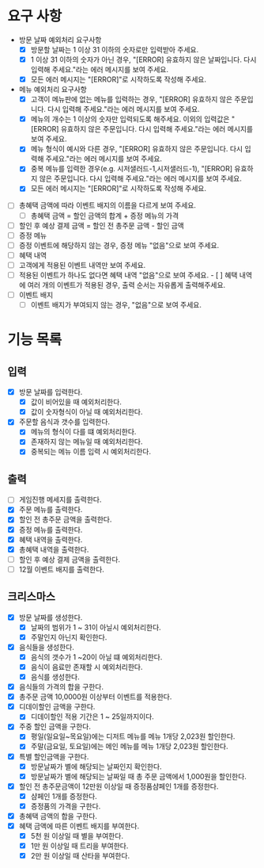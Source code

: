 # 요구 사항

-  방문 날짜 예외처리 요구사항
	- [x]   방문할 날짜는 1 이상 31 이하의 숫자로만 입력받아 주세요.
	- [x]   1 이상 31 이하의 숫자가 아닌 경우, "[ERROR] 유효하지 않은 날짜입니다. 다시 입력해 주세요."라는 에러 메시지를 보여 주세요.
	- [x]   모든 에러 메시지는 "[ERROR]"로 시작하도록 작성해 주세요.
-  메뉴 예외처리 요구사항 
	- [x]   고객이 메뉴판에 없는 메뉴를 입력하는 경우, "[ERROR] 유효하지 않은 주문입니다. 다시 입력해 주세요."라는 에러 메시지를 보여 주세요.
	- [x]   메뉴의 개수는 1 이상의 숫자만 입력되도록 해주세요. 이외의 입력값은 "[ERROR] 유효하지 않은 주문입니다. 다시 입력해 주세요."라는 에러 메시지를 보여 주세요.
	- [x]   메뉴 형식이 예시와 다른 경우, "[ERROR] 유효하지 않은 주문입니다. 다시 입력해 주세요."라는 에러 메시지를 보여 주세요.
	- [x]   중복 메뉴를 입력한 경우(e.g. 시저샐러드-1,시저샐러드-1), "[ERROR] 유효하지 않은 주문입니다. 다시 입력해 주세요."라는 에러 메시지를 보여 주세요.
	- [x]  모든 에러 메시지는 "[ERROR]"로 시작하도록 작성해 주세요.
- [ ]   총혜택 금액에 따라 이벤트 배지의 이름을 다르게 보여 주세요.
	- [ ]   총혜택 금액 = 할인 금액의 합계 + 증정 메뉴의 가격
- [ ]  할인 후 예상 결제 금액 = 할인 전 총주문 금액 - 할인 금액
- [ ]   증정 메뉴
  - [ ]   증정 이벤트에 해당하지 않는 경우, 증정 메뉴 "없음"으로 보여 주세요.
- [ ]   혜택 내역
   - [ ]   고객에게 적용된 이벤트 내역만 보여 주세요.
   - [ ]   적용된 이벤트가 하나도 없다면 혜택 내역 "없음"으로 보여 주세요.
    - [ ]  혜택 내역에 여러 개의 이벤트가 적용된 경우, 출력 순서는 자유롭게 출력해주세요.
- [ ]   이벤트 배지
    - [ ]   이벤트 배지가 부여되지 않는 경우, "없음"으로 보여 주세요.
 # 기능 목록
## 입력
- [x] 방문 날짜를 입력한다.
	- [x] 값이 비어있을 때 예외처리한다.
	- [x] 값이 숫자형식이 아닐 때 예외처리한다.
- [x] 주문할 음식과 갯수를 입력한다.
	- [x] 메뉴의 형식이 다를 떄 예외처리한다.
	- [x] 존재하지 않는 메뉴일 때 예외처리한다. 
	- [x] 중복되는 메뉴 이름 입력 시 예외처리한다.
## 출력
- [ ] 게임진행 메세지를 출력한다.
- [x] 주문 메뉴를 출력한다.
- [x] 할인 전 총주문 금액을 출력한다.
- [x] 증정 메뉴를 출력한다.
- [x] 혜택 내역을 출력한다.
- [x] 총혜택 내역을 출력한다.
- [ ] 할인 후 예상 결제 금액을 출력한다.
- [ ] 12월 이벤트 배지를 출력한다.
 ## 크리스마스
- [x] 방문 날짜를 생성한다.
	- [x] 날짜의 범위가 1 ~ 31이 아닐시 예외처리한다.
	- [x] 주말인지 아닌지 확인한다.
- [x] 음식들을 생성한다.
	- [x] 음식의 갯수가 1 ~20이 아닐 떄 예외처리한다.
	- [x] 음식이 음료만 존재할 시 예외처리한다.
	- [x] 음식를 생성한다.
- [x] 음식들의 가격의 합을 구한다.
- [x] 총주문 금액 10,0000원 이상부터 이벤트를 적용한다.
- [x] 디데이할인 금액을 구한다.
	- [x] 디데이할인 적용 기간은 1 ~ 25일까지이다.
- [x] 주중 할인 금액을 구한다.
	- [x] 평일(일요일~목요일)에는 디저트 메뉴를 메뉴 1개당 2,023원 할인한다.
	- [x] 주말(금요일, 토요일)에는 메인 메뉴를 메뉴 1개당 2,023원 할인한다.
- [x] 특별 할인금액을 구한다.
	- [x] 방문날짜가 별에 해당되는 날짜인지 확인한다.
	- [x] 방문날짜가 별에 해당되는 날짜일 때 총 주문 금액에서 1,000원을 할인한다.
- [x] 할인 전 총주문금액이 12만원 이상일 때  증정품샴페인 1개를 증정한다.
	- [x] 샴페인 1개를 증정한다.
	- [x] 증정품의 가격을 구한다.
- [x] 총혜택 금액의 합을 구한다.
- [x] 혜택 금액에 따른 이벤트 배지를 부여한다.
	- [x] 5천 원 이상일 때 별을 부여한다.	
	- [x] 1만 원 이상일 때 트리을 부여한다.
	- [x] 2만 원 이상일 때 산타을 부여한다.